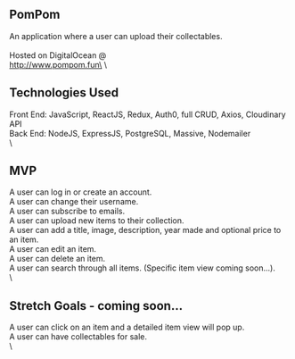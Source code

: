 ## PomPom
An application where a user can upload their collectables.\
\
Hosted on DigitalOcean @\
http://www.pompom.fun\
\
## Technologies Used
Front End: JavaScript, ReactJS, Redux, Auth0, full CRUD, Axios, Cloudinary API\
Back End: NodeJS, ExpressJS, PostgreSQL, Massive, Nodemailer\
\
## MVP
A user can log in or create an account.\
A user can change their username.\
A user can subscribe to emails.\
A user can upload new items to their collection.\
A user can add a title, image, description, year made and optional price to an item.\
A user can edit an item.\
A user can delete an item.\
A user can search through all items. (Specific item view coming soon...).\
\
## Stretch Goals - coming soon...
A user can click on an item and a detailed item view will pop up.\
A user can have collectables for sale.\
\
